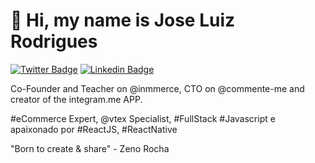 # 🖖 Hi, my name is Jose Luiz Rodrigues

[![Twitter Badge](https://img.shields.io/badge/-@zeluizr-ffc107?style=flat-square&labelColor=ffc107&logo=twitter&logoColor=white&link=https://twitter.com/zeluizr)](https://twitter.com/zeluizr) 
[![Linkedin Badge](https://img.shields.io/badge/-Jose%20Luiz%20Rodrigues-ffc107?style=flat-square&logo=Linkedin&logoColor=white&link=https://www.linkedin.com/in/zeluizr/)](https://www.linkedin.com/in/zeluizr/) 

Co-Founder and Teacher on @inmmerce, CTO on @commente-me and creator of the integram.me APP.

#eCommerce Expert, @vtex Specialist, #FullStack #Javascript e apaixonado por #ReactJS, #ReactNative

"Born to create & share" - Zeno Rocha
